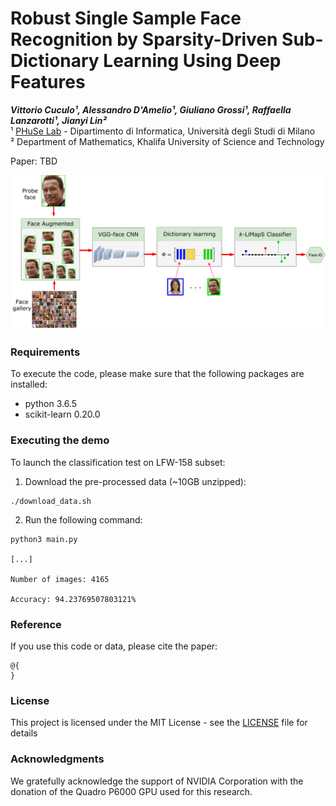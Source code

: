 # Robust Single Sample Face Recognition by Sparsity-Driven Sub-Dictionary Learning Using Deep Features

***Vittorio Cuculo¹, Alessandro D'Amelio¹, Giuliano Grossi¹, Raffaella Lanzarotti¹, Jianyi Lin²***  
¹ [PHuSe Lab](https://phuselab.di.unimi.it) - Dipartimento di Informatica, Università degli Studi di Milano  
² Department of Mathematics, Khalifa University of Science and Technology

Paper: TBD

![pipeline](diagram.png "Method pipeline")

### Requirements

To execute the code, please make sure that the following packages are installed:

- python 3.6.5
- scikit-learn 0.20.0


### Executing the demo

To launch the classification test on LFW-158 subset:

1. Download the pre-processed data (~10GB unzipped):
```
./download_data.sh
```
2. Run the following command:
```
python3 main.py

[...]

Number of images: 4165

Accuracy: 94.23769507803121%

```

### Reference

If you use this code or data, please cite the paper:
```
@{
}
```

### License

This project is licensed under the MIT License - see the [LICENSE](LICENSE) file for details

### Acknowledgments

We gratefully acknowledge the support of NVIDIA Corporation with the donation of the Quadro P6000 GPU used for this research.
